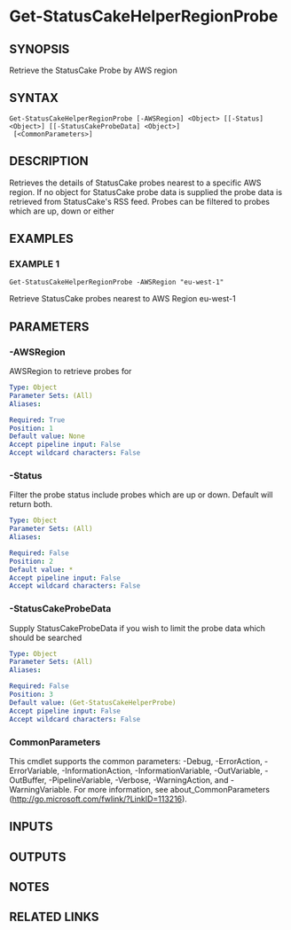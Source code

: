 # Get-StatusCakeHelperRegionProbe

## SYNOPSIS
Retrieve the StatusCake Probe by AWS region

## SYNTAX

```
Get-StatusCakeHelperRegionProbe [-AWSRegion] <Object> [[-Status] <Object>] [[-StatusCakeProbeData] <Object>]
 [<CommonParameters>]
```

## DESCRIPTION
Retrieves the details of StatusCake probes nearest to a specific AWS region.
If no object for StatusCake probe data is supplied the probe data is retrieved from StatusCake's RSS feed.
Probes can be filtered to probes which are up, down or either

## EXAMPLES

### EXAMPLE 1
```
Get-StatusCakeHelperRegionProbe -AWSRegion "eu-west-1"
```

Retrieve StatusCake probes nearest to AWS Region eu-west-1

## PARAMETERS

### -AWSRegion
AWSRegion to retrieve probes for

```yaml
Type: Object
Parameter Sets: (All)
Aliases:

Required: True
Position: 1
Default value: None
Accept pipeline input: False
Accept wildcard characters: False
```

### -Status
Filter the probe status include probes which are up or down.
Default will return both.

```yaml
Type: Object
Parameter Sets: (All)
Aliases:

Required: False
Position: 2
Default value: *
Accept pipeline input: False
Accept wildcard characters: False
```

### -StatusCakeProbeData
Supply StatusCakeProbeData if you wish to limit the probe data which should be searched

```yaml
Type: Object
Parameter Sets: (All)
Aliases:

Required: False
Position: 3
Default value: (Get-StatusCakeHelperProbe)
Accept pipeline input: False
Accept wildcard characters: False
```

### CommonParameters
This cmdlet supports the common parameters: -Debug, -ErrorAction, -ErrorVariable, -InformationAction, -InformationVariable, -OutVariable, -OutBuffer, -PipelineVariable, -Verbose, -WarningAction, and -WarningVariable.
For more information, see about_CommonParameters (http://go.microsoft.com/fwlink/?LinkID=113216).

## INPUTS

## OUTPUTS

## NOTES

## RELATED LINKS
